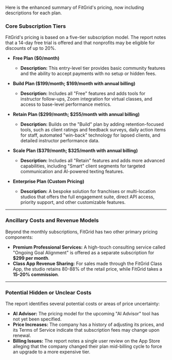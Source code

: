 Here is the enhanced summary of FitGrid's pricing, now including descriptions for each plan.

### Core Subscription Tiers

FitGrid's pricing is based on a five-tier subscription model. The report notes that a 14-day free trial is offered and that nonprofits may be eligible for discounts of up to 20%.

- **Free Plan ($0/month)**

  - **Description:** This entry-level tier provides basic community features and the ability to accept payments with no setup or hidden fees.

- **Build Plan ($199/month; $169/month with annual billing)**

  - **Description:** Includes all "Free" features and adds tools for instructor follow-ups, Zoom integration for virtual classes, and access to base-level performance metrics.

- **Retain Plan ($299/month; $255/month with annual billing)**

  - **Description:** Builds on the "Build" plan by adding retention-focused tools, such as client ratings and feedback surveys, daily action items for staff, automated "win-back" technology for lapsed clients, and detailed instructor performance data.

- **Scale Plan ($379/month; $325/month with annual billing)**

  - **Description:** Includes all "Retain" features and adds more advanced capabilities, including "Smart" client segments for targeted communication and AI-powered texting features.

- **Enterprise Plan (Custom Pricing)**
  - **Description:** A bespoke solution for franchises or multi-location studios that offers the full engagement suite, direct API access, priority support, and other customizable features.

---

### Ancillary Costs and Revenue Models

Beyond the monthly subscriptions, FitGrid has two other primary pricing components:

- **Premium Professional Services:** A high-touch consulting service called "Ongoing Goal Alignment" is offered as a separate subscription for **$299 per month**.
- **Class App Revenue Sharing:** For sales made through the FitGrid Class App, the studio retains 80-88% of the retail price, while FitGrid takes a **15-20% commission**.

---

### Potential Hidden or Unclear Costs

The report identifies several potential costs or areas of price uncertainty:

- **AI Advisor:** The pricing model for the upcoming "AI Advisor" tool has not yet been specified.
- **Price Increases:** The company has a history of adjusting its prices, and its Terms of Service indicate that subscription fees may change upon renewal.
- **Billing Issues:** The report notes a single user review on the App Store alleging that the company changed their plan mid-billing cycle to force an upgrade to a more expensive tier.
